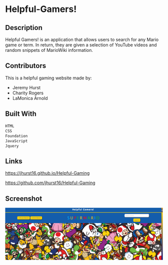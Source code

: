 # Helpful-Gamers!

## Description

Helpful Gamers! is an application that allows users to search for any Mario game or term. In return, they are given a selection of YouTube videos and random snippets of MarioWiki information.


## Contributors

This is a helpful gaming website made by:
- Jeremy Hurst
- Charity Rogers
- LaMonica Arnold

## Built With

```
HTML
CSS
Foundation
JavaScript
Jquery
```

## Links

https://jhurst16.github.io/Helpful-Gaming

https://github.com/jhurst16/Helpful-Gaming

## Screenshot

![Helpful Gamers Screenshot](./assets/photos/screenshot.jpg)



